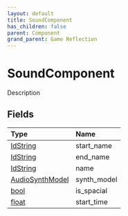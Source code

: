 ```yaml
---
layout: default
title: SoundComponent
has_children: false
parent: Component
grand_parent: Game Reflection
---
```

# SoundComponent
Description 

## Fields
| Type | Name |
|:-------------|:--------------|
| [IdString](/game-reflection/components/id_string.md) | start_name |
| [IdString](/game-reflection/components/id_string.md) | end_name |
| [IdString](/game-reflection/components/id_string.md) | name |
| [AudioSynthModel](/game-reflection/classes/audio_synth_model.md) | synth_model |
| [bool](/game-reflection/components/bool.md) | is_spacial |
| [float](/game-reflection/components/float.md) | start_time |
